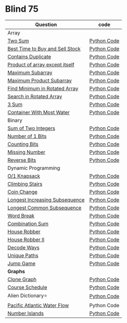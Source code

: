 # Blind 75

| Question | code |
| ------ | ------ |
| Array |
| [Two Sum](https://leetcode.com/problems/two-sum/) | [Python Code](./twoSum.py)  |
| [Best Time to Buy and Sell Stock](https://leetcode.com/problems/best-time-to-buy-and-sell-stock/) | [Python Code](./buyAndSellStocks.py) |
| [Contains Duplicate](https://leetcode.com/problems/contains-duplicate/) | [Python Code](./containsDuplicate.py) |
| [Product of array except itself](https://leetcode.com/problems/product-of-array-except-self/) | [Python Code](./productArrayWithoutSelf.py) |
| [Maximum Subarray](https://leetcode.com/problems/maximum-subarray/) | [Python Code](./maxSubarray.py) |
| [Maximum Product Subarray](https://leetcode.com/problems/maximum-product-subarray/) |  [Python Code](./maxProductSubarray.py) |
| [Find Minimum in Rotated Array](https://leetcode.com/problems/find-minimum-in-rotated-sorted-array/) | [Python Code](./findMinInRotatedArray.py) |
| [Search in Rotated Array](https://leetcode.com/problems/search-in-rotated-sorted-array/) | [Python Code](./searchInRotatedArray.py) |
| [3 Sum](https://leetcode.com/problems/3sum/) | [Python Code](./threeSum.py) |
| [Container With Most Water](https://leetcode.com/problems/container-with-most-water/) | [Python Code](./containerWithMostWater.py) |
|   Binary  |
| [Sum of Two Integers](https://leetcode.com/problems/sum-of-two-integers/) | [Python Code](./sumOfTwoNumbers.py) |
| [Number of 1 Bits](https://leetcode.com/problems/number-of-1-bits/) | [Python Code](./numberOf1bits.py) |
| [Counting Bits](https://leetcode.com/problems/counting-bits/) | [Python Code](./countBits.py) |
| [Missing Number](https://leetcode.com/problems/missing-number/) | [Python Code](./missingNumber.py) |
| [Reverse Bits](https://leetcode.com/problems/reverse-bits/) | [Python Code](./reverseBits.py) |
| Dynamic Programming |
| [O/1 Knapsack](http://www.geeksforgeeks.org/knapsack-problem/) | [Python Code](./01Knapsack.py) |
| [Climbing Stairs](https://leetcode.com/problems/climbing-stairs/) | [Python Code](./climbStairs.py) |
| [Coin Change](https://leetcode.com/problems/coin-change/) | [Python Code](./coinChange.py) |
| [Longest Increasing Subsequence](https://leetcode.com/problems/longest-increasing-subsequence/) | [Python Code](./longestIncreasingSubsequence.py) |
| [Longest Common Subsequence](https://leetcode.com/problems/longest-common-subsequence/) | [Python Code](./longestCommonSubsequence.py) |
| [Word Break](https://leetcode.com/problems/word-break/) | [Python Code](./wordBreak.py) |
| [Combination Sum](https://leetcode.com/problems/combination-sum-iv/) | [Python Code](./combinationSum.py) |
| [House Robber](https://leetcode.com/problems/house-robber/) | [Python Code](./houseRobber.py) |
| [House Robber II](https://leetcode.com/problems/house-robber-ii/) | [Python Code](./houseRobberII.py) |
| [Decode Ways](https://leetcode.com/problems/decode-ways/) | [Python Code](./decodeWays.py) |
| [Unique Paths](https://leetcode.com/problems/unique-paths/) | [Python Code](./uniquePaths.py) |
| [Jump Game](https://leetcode.com/problems/jump-game/) | [Python Code](./jumpGame.py) |
| __Graphs__ |
| [Clone Graph](https://leetcode.com/problems/clone-graph/) | [Python Code](./cloneGraph.py) |
| [Course Schedule](https://leetcode.com/problems/course-schedule/) | [Python Code](./courseSchedule.py) |
| Alien Dictionary⭐ | [Python Code](./alienDictonary.py) |
| [Pacific Atlantic Water Flow](https://leetcode.com/problems/pacific-atlantic-water-flow/) | Python Code |
| [Number Islands](https://leetcode.com/problems/number-of-islands/) | [Python Code](./numberIslands.py) |

